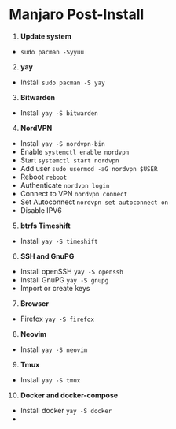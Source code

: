 # Manjaro Post-Install

1. **Update system**
- `sudo pacman -Syyuu`

2. **yay**
- Install `sudo pacman -S yay`

3. **Bitwarden**
- Install `yay -S bitwarden` 

4. **NordVPN**
- Install `yay -S nordvpn-bin`
- Enable `systemctl enable nordvpn`
- Start `systemctl start nordvpn`
- Add user `sudo usermod -aG nordvpn $USER`
- Reboot `reboot`
- Authenticate `nordvpn login`
- Connect to VPN `nordvpn connect`
- Set Autoconnect `nordvpn set autoconnect on`
- Disable IPV6

5. **btrfs Timeshift**
- Install `yay -S timeshift`

6. **SSH and GnuPG**
- Install openSSH `yay -S openssh`
- Install GnuPG `yay -S gnupg`
- Import or create keys

7. **Browser**
- Firefox `yay -S firefox`

8. **Neovim**
- Install `yay -S neovim`

9. **Tmux**
- Install `yay -S tmux`

10. **Docker and docker-compose**
- Install docker `yay -S docker`
- 
